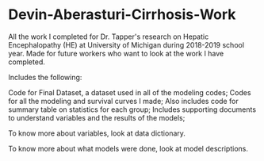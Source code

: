# Devin-Aberasturi-Cirrhosis-Work
All the work I completed for Dr. Tapper's research on Hepatic Encephalopathy (HE) at University of Michigan during 2018-2019 school year. Made for future workers who want to look at the work I have completed.

Includes the following:

Code for Final Dataset, a dataset used in all of the modeling codes;
Codes for all the modeling and survival curves I made;
Also includes code for summary table on statistics for each group;
Includes supporting documents to understand variables and the results of the models;

To know more about variables, look at data dictionary.

To know more about what models were done, look at model descriptions.

